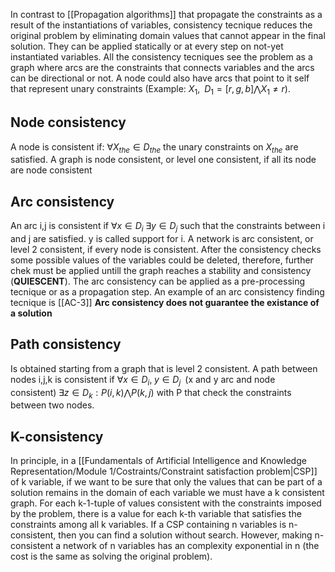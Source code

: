 In contrast to [[Propagation algorithms]] that propagate the constraints as a result of the instantiations of variables, consistency tecnique reduces the original problem by eliminating domain values that cannot appear in the final solution.
They can be applied statically or at every step on not-yet instantiated variables.
All the consistency tecniques see the problem as a graph where arcs are the constraints that connects variables and the arcs can be directional or not.
A node could also have arcs that point to it self that represent unary constraints
(Example: $X_1, \;\; D_1 = [r,g,b] \bigwedge X_1 \neq r$). 

## Node consistency
A node is consistent if: $\forall X_{the} \in D_{the}$ the unary constraints on $X_{the}$ are satisfied.
A graph is node consistent, or level one consistent, if all its node are node consistent

## Arc consistency
An arc i,j is consistent if $\forall x \in D_i \; \exists y \in D_j$ such that the constraints between i and j are satisfied. y is called support for i. 
A network is arc consistent, or level 2 consistent, if every node is consistent.
After the consistency checks some possible values of the variables could be deleted, therefore, further chek must be applied untill the graph reaches a stability and consistency (__QUIESCENT__).
The arc consistency can be applied as a pre-processing tecnique or as a propagation step.
An example of an arc consistency finding tecnique is [[AC-3]]
__Arc consistency does not guarantee the existance of a solution__

## Path consistency
Is obtained starting from a graph that is level 2 consistent.
A path between nodes i,j,k is consistent if $\forall x \in D_i, \; y \in D_j \; \; \text{(x and y arc and node consistent)} \; \exists z \in D_k: P(i,k) \bigwedge P(k,j)$ with P that check the constraints between two nodes.

## K-consistency
In principle, in a [[Fundamentals of Artificial Intelligence and Knowledge Representation/Module 1/Costraints/Constraint satisfaction problem|CSP]] of k variable, if we want to be sure that only the values that can be part of a solution remains in the domain of each variable we must have a k consistent graph. For each k-1-tuple of values consistent with the constraints imposed by the problem, there is a value for each k-th variable that satisfies the constraints among all k variables. If a CSP containing n variables is n-consistent, then you can find a solution without search. However, making n-consistent a network of n variables has an complexity exponential in n (the cost is the same as solving the original problem).